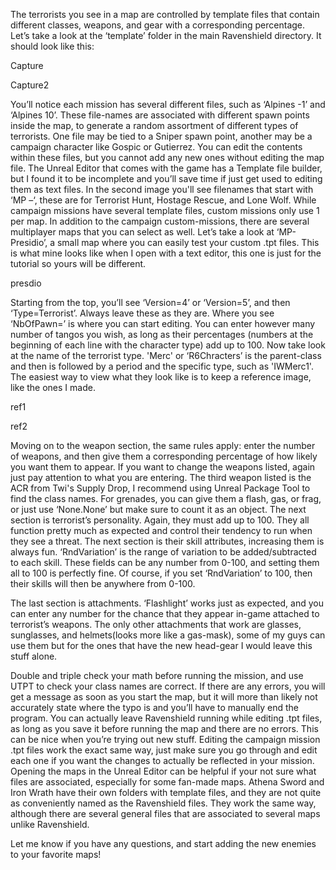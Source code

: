  The terrorists you see in a map are controlled by template files that contain different classes, weapons, and gear with a corresponding percentage. Let’s take a look at the ‘template’ folder in the main Ravenshield directory. It should look like this:

Capture

Capture2

You’ll notice each mission has several different files, such as ‘Alpines -1’ and ‘Alpines 10’. These file-names are associated with different spawn points inside the map, to generate a random assortment of different types of terrorists. One file may be tied to a Sniper spawn point, another may be a campaign character like Gospic or Gutierrez. You can edit the contents within these files, but you cannot add any new ones without editing the map file. The Unreal Editor that comes with the game has a Template file builder, but I found it to be incomplete and you’ll save time if just get used to editing them as text files. In the second image you'll see filenames that start with ‘MP –‘, these are for Terrorist Hunt, Hostage Rescue, and Lone Wolf. While campaign missions have several template files, custom missions only use 1 per map. In addition to the campaign custom-missions, there are several multiplayer maps that you can select as well. Let’s take a look at ‘MP-Presidio’, a small map where you can easily test your custom .tpt files. This is what mine looks like when I open with a text editor, this one is just for the tutorial so yours will be different.

presdio

Starting from the top, you’ll see ‘Version=4’ or ‘Version=5’, and then ‘Type=Terrorist’. Always leave these as they are. Where you see ‘NbOfPawn=’ is where you can start editing. You can enter however many number of tangos you wish, as long as their percentages (numbers at the beginning of each line with the character type) add up to 100. Now take look at the name of the terrorist type. 'Merc' or ‘R6Chracters’ is the parent-class and then is followed by a period and the specific type, such as 'IWMerc1'. The easiest way to view what they look like is to keep a reference image, like the ones I made.

ref1

ref2

Moving on to the weapon section, the same rules apply: enter the number of weapons, and then give them a corresponding percentage of how likely you want them to appear. If you want to change the weapons listed, again just pay attention to what you are entering. The third weapon listed is the ACR from Twi's Supply Drop, I recommend using Unreal Package Tool to find the class names. For grenades, you can give them a flash, gas, or frag, or just use ‘None.None’ but make sure to count it as an object. The next section is terrorist’s personality. Again, they must add up to 100. They all function pretty much as expected and control their tendency to run when they see a threat. The next section is their skill attributes, increasing them is always fun. ‘RndVariation’ is the range of variation to be added/subtracted to each skill. These fields can be any number from 0-100, and setting them all to 100 is perfectly fine. Of course, if you set ‘RndVariation’ to 100, then their skills will then be anywhere from 0-100.

The last section is attachments. ‘Flashlight’ works just as expected, and you can enter any number for the chance that they appear in-game attached to terrorist’s weapons. The only other attachments that work are glasses, sunglasses, and helmets(looks more like a gas-mask), some of my guys can use them but for the ones that have the new head-gear I would leave this stuff alone.

Double and triple check your math before running the mission, and use UTPT to check your class names are correct. If there are any errors, you will get a message as soon as you start the map, but it will more than likely not accurately state where the typo is and you’ll have to manually end the program. You can actually leave Ravenshield running while editing .tpt files, as long as you save it before running the map and there are no errors. This can be nice when you’re trying out new stuff. Editing the campaign mission .tpt files work the exact same way, just make sure you go through and edit each one if you want the changes to actually be reflected in your mission. Opening the maps in the Unreal Editor can be helpful if your not sure what files are associated, especially for some fan-made maps. Athena Sword and Iron Wrath have their own folders with template files, and they are not quite as conveniently named as the Ravenshield files. They work the same way, although there are several general files that are associated to several maps unlike Ravenshield.

Let me know if you have any questions, and start adding the new enemies to your favorite maps!
